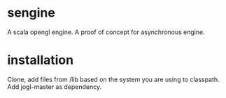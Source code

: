 # sengine


A scala opengl engine. A proof of concept for asynchronous engine. 


# installation

Clone, add files from /lib based on the system you are using to classpath. Add jogl-master as dependency.